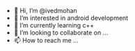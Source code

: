 - 👋 Hi, I’m @ivedmohan
- 👀 I’m interested in android development
- 🌱 I’m currently learning c++
- 💞️ I’m looking to collaborate on ...
- 📫 How to reach me ...

<!---
ivedmohan/ivedmohan is a ✨ special ✨ repository because its `README.md` (this file) appears on your GitHub profile.
You can click the Preview link to take a look at your changes.
--->
